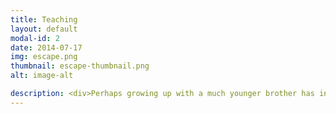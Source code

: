 ```yaml
---
title: Teaching
layout: default
modal-id: 2
date: 2014-07-17
img: escape.png
thumbnail: escape-thumbnail.png
alt: image-alt

description: <div>Perhaps growing up with a much younger brother has inspired my love of teaching, but both learning and teaching are essential parts of my life. As soon as I was of legal age, I signed up to be a camp counselor where I will spend countless hours within the next three years surrounded by curious children. <br><br>Throughout my highschool career, I was also a tutor to two lovely kids through the York Region Learning Disabilities Association (LDAYR). I helped them decipher math, science, and even language and art courses. One of them recently wrote to me saying how effective the skills from our lessons were and how they applied it on diciphering university level math.<br><br> My desire to help others learn translated into the work place as I held workshops regarding various technical topics. From how to properly design Restful APIs to 101 on blockchain solutions, I've spoken to as many as 250 colleagues on topics that spoke out to me the most. <br><br>Outside of work, I've been busy teaching python to grades 6 to 10 using fun and modern methods. Keeping their interest was definitely a fun challenge for me as kids learn best when relating to something similiar such as minecraft or even social memes.</div>
---
```

